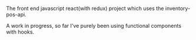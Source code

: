 The front end javascript react(with redux) project which uses the inventory-pos-api. 

A work in progress, so far I've purely been using functional components with hooks.
